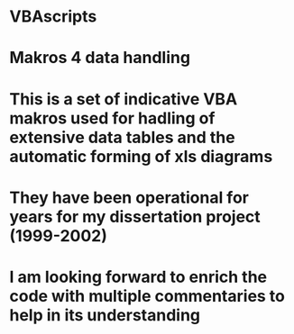 # VBAscripts
# Makros 4 data handling
# This is a set of indicative VBA makros used for hadling of extensive data tables and the automatic forming of xls diagrams
# They have been operational for years for my dissertation project (1999-2002) 
# I am looking forward to enrich the code with multiple commentaries to help in its understanding
